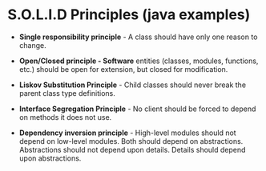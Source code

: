 # S.O.L.I.D Principles (java examples)

* **Single responsibility principle** - A class should have only one reason to change.

* **Open/Closed principle - Software** entities (classes, modules, functions, etc.) should be open for extension, but closed for modification.

* **Liskov Substitution Principle** - Child classes should never break the parent class type definitions.

* **Interface Segregation Principle** - No client should be forced to depend on methods it does not use.

* **Dependency inversion principle** - High-level modules should not depend on low-level modules. Both should depend on abstractions. Abstractions should not depend upon details. Details should depend upon abstractions.
